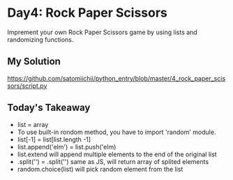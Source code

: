 # Day4: Rock Paper Scissors

Imprement your own Rock Paper Scissors game by using lists and randomizing functions.

## My Solution

https://github.com/satomiichii/python_entry/blob/master/4_rock_paper_scissors/script.py

## Today's Takeaway

- list = array
- To use built-in rondom method, you have to import 'random' module.
- list[-1] = list[list.length -1]
- list.append('elm') = list.push('elm)
- list.extend will append multiple elements to the end of the original list
- .split('') = .split('') same as JS, will return array of splited elements
- random.choice(list) will pick random element from the list
